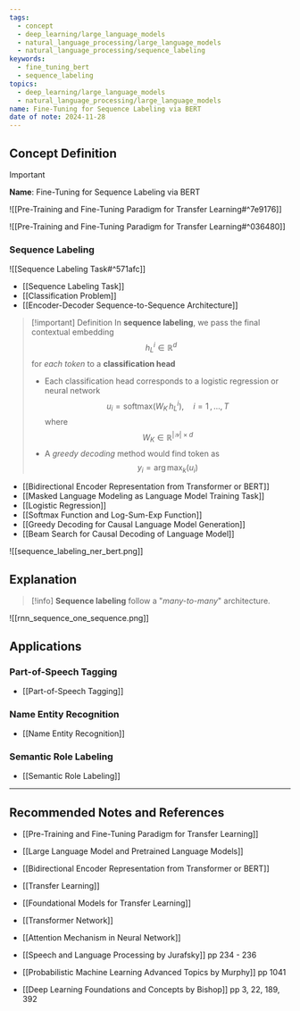 ```yaml
---
tags:
  - concept
  - deep_learning/large_language_models
  - natural_language_processing/large_language_models
  - natural_language_processing/sequence_labeling
keywords:
  - fine_tuning_bert
  - sequence_labeling
topics:
  - deep_learning/large_language_models
  - natural_language_processing/large_language_models
name: Fine-Tuning for Sequence Labeling via BERT
date of note: 2024-11-28
---
```


## Concept Definition

>[!important]
>**Name**: Fine-Tuning for Sequence Labeling via BERT

![[Pre-Training and Fine-Tuning Paradigm for Transfer Learning#^7e9176]]

![[Pre-Training and Fine-Tuning Paradigm for Transfer Learning#^036480]]

### Sequence Labeling

![[Sequence Labeling Task#^571afc]]

- [[Sequence Labeling Task]]
- [[Classification Problem]]
- [[Encoder-Decoder Sequence-to-Sequence Architecture]]

>[!important] Definition
>In **sequence labeling**, we pass the final contextual embedding $$h_{L}^{i}\in \mathbb{R}^{d}$$ for *each token* to a **classification head**
>- Each classification head corresponds to a logistic regression or neural network $$u_{i} = \text{softmax}\left(W_{K}\,h_{L}^{i}\right), \quad i=1\,{,}\ldots{,}\,T$$ where $$W_{K}\in \mathbb{R}^{|\mathcal{Y}|\times d}$$
>- A *greedy decoding* method would find token as $$y_{i} = \arg\max_{k}(u_{i})$$

- [[Bidirectional Encoder Representation from Transformer or BERT]]
- [[Masked Language Modeling as Language Model Training Task]]
- [[Logistic Regression]]
- [[Softmax Function and Log-Sum-Exp Function]]
- [[Greedy Decoding for Causal Language Model Generation]]
- [[Beam Search for Causal Decoding of Language Model]]

![[sequence_labeling_ner_bert.png]]


## Explanation

>[!info]
>**Sequence labeling** follow a "*many-to-many*" architecture.
>


![[rnn_sequence_one_sequence.png]]





## Applications

### Part-of-Speech Tagging

- [[Part-of-Speech Tagging]]

### Name Entity Recognition

- [[Name Entity Recognition]]

### Semantic Role Labeling

- [[Semantic Role Labeling]]



-----------
##  Recommended Notes and References


- [[Pre-Training and Fine-Tuning Paradigm for Transfer Learning]]
- [[Large Language Model and Pretrained Language Models]]
- [[Bidirectional Encoder Representation from Transformer or BERT]]


- [[Transfer Learning]]
- [[Foundational Models for Transfer Learning]]


- [[Transformer Network]]
- [[Attention Mechanism in Neural Network]]

- [[Speech and Language Processing by Jurafsky]] pp 234 - 236
- [[Probabilistic Machine Learning Advanced Topics by Murphy]] pp 1041
- [[Deep Learning Foundations and Concepts by Bishop]] pp 3, 22, 189, 392